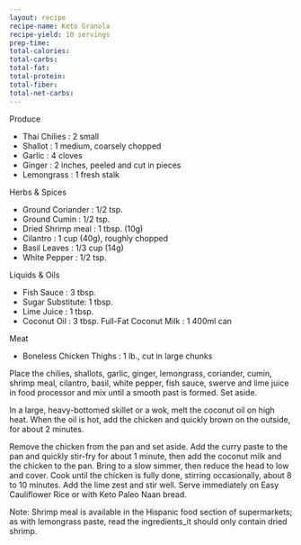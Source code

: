 ```yaml
---
layout: recipe
recipe-name: Keto Granola
recipe-yield: 10 servings
prep-time:
total-calories:
total-carbs: 
total-fat:
total-protein: 
total-fiber: 
total-net-carbs: 
---
```

Produce
* Thai Chilies : 2 small
* Shallot : 1 medium, coarsely chopped
* Garlic : 4 cloves
* Ginger : 2 inches, peeled and cut in pieces
* Lemongrass : 1 fresh stalk

Herbs &amp; Spices
* Ground Coriander : 1/2 tsp.
* Ground Cumin : 1/2 tsp.
* Dried Shrimp meal : 1 tbsp. (10g)
* Cilantro : 1 cup (40g), roughly chopped
* Basil Leaves : 1/3 cup (14g)
* White Pepper : 1/2 tsp.

Liquids &amp; Oils
* Fish Sauce : 3 tbsp.
* Sugar Substitute: 1 tbsp.
* Lime Juice : 1 tbsp.
* Coconut Oil : 3 tbsp.
Full-Fat Coconut Milk : 1 400ml can

Meat
* Boneless Chicken Thighs : 1 lb., cut in large chunks

Place the chilies, shallots, garlic, ginger, lemongrass, coriander, cumin, shrimp meal, cilantro, basil, white pepper, fish sauce, swerve and lime juice in food processor and mix until a smooth past is formed. Set aside.

In a large, heavy-bottomed skillet or a wok, melt the coconut oil on high heat. When the oil is hot, add the chicken and quickly brown on the outside, for about 2 minutes.

Remove the chicken from the pan and set aside. Add the curry paste to the pan and quickly stir-fry for about 1 minute, then add the coconut milk and the chicken to the pan. Bring to a slow simmer, then reduce the head to low and cover. Cook until the chicken is fully done, stirring occasionally, about 8 to 10 minutes. Add the lime zest and stir well. Serve immediately on Easy Cauliflower Rice or with Keto Paleo Naan bread.

Note: Shrimp meal is available in the Hispanic food section of supermarkets; as with lemongrass paste, read the ingredients_it should only contain dried shrimp.